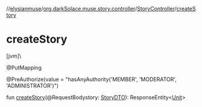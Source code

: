 //[elysianmuse](../../../index.md)/[org.darkSolace.muse.story.controller](../index.md)/[StoryController](index.md)/[createStory](create-story.md)

# createStory

[jvm]\

@PutMapping

@PreAuthorize(value = &quot;hasAnyAuthority('MEMBER', 'MODERATOR', 'ADMINISTRATOR')&quot;)

fun [createStory](create-story.md)(@RequestBodystory: [StoryDTO](../../org.darkSolace.muse.story.model.dto/-story-d-t-o/index.md)): ResponseEntity&lt;[Unit](https://kotlinlang.org/api/latest/jvm/stdlib/kotlin/-unit/index.html)&gt;
